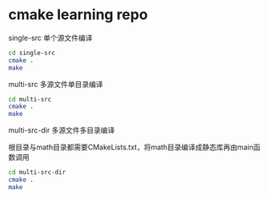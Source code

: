 # cmake learning repo

single-src 单个源文件编译
```bash
cd single-src
cmake .
make
```

multi-src 多源文件单目录编译
```bash
cd multi-src
cmake .
make
```

multi-src-dir 多源文件多目录编译

根目录与math目录都需要CMakeLists.txt，将math目录编译成静态库再由main函数调用
```bash
cd multi-src-dir
cmake .
make
```